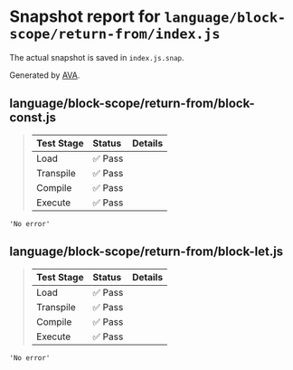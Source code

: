 # Snapshot report for `language/block-scope/return-from/index.js`

The actual snapshot is saved in `index.js.snap`.

Generated by [AVA](https://avajs.dev).

## language/block-scope/return-from/block-const.js

> | Test Stage | Status | Details |
> | :-- | :-- | :-- |
> | Load | ✅ Pass |  |
> | Transpile | ✅ Pass |  |
> | Compile | ✅ Pass |  |
> | Execute | ✅ Pass |  |

    'No error'

## language/block-scope/return-from/block-let.js

> | Test Stage | Status | Details |
> | :-- | :-- | :-- |
> | Load | ✅ Pass |  |
> | Transpile | ✅ Pass |  |
> | Compile | ✅ Pass |  |
> | Execute | ✅ Pass |  |

    'No error'
